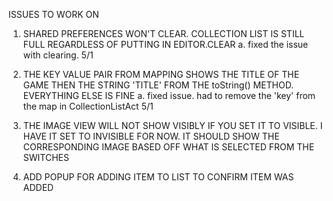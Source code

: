 ISSUES TO WORK ON
1. SHARED PREFERENCES WON'T CLEAR. COLLECTION LIST IS STILL FULL REGARDLESS
OF PUTTING IN EDITOR.CLEAR
    a. fixed the issue with clearing. 5/1

2. THE KEY VALUE PAIR FROM MAPPING SHOWS THE TITLE OF THE GAME THEN THE
STRING 'TITLE' FROM THE toString() METHOD. EVERYTHING ELSE IS FINE
    a. fixed issue. had to remove the 'key' from the map in CollectionListAct 5/1

3. THE IMAGE VIEW WILL NOT SHOW VISIBLY IF YOU SET IT TO VISIBLE. I HAVE IT SET TO INVISIBLE
FOR NOW. IT SHOULD SHOW THE CORRESPONDING IMAGE BASED OFF WHAT IS SELECTED FROM THE SWITCHES

4. ADD POPUP FOR ADDING ITEM TO LIST TO CONFIRM ITEM WAS ADDED

